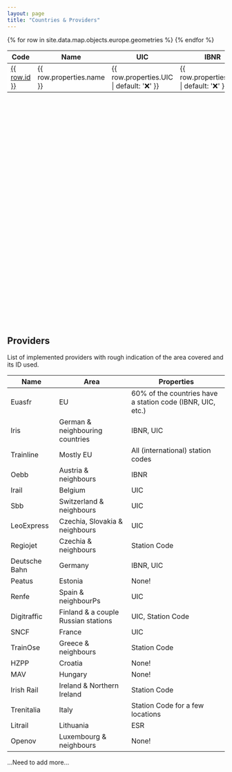 ```yaml
---
layout: page
title: "Countries & Providers"
---
```


<script src="https://embed.github.com/view/geojson/lemnis/railway-to-wikidata/master/docs/_data/map.json"></script>

<table>
  <thead>
    <tr>
      <th>Code</th>
      <th>Name</th>
      <th>UIC</th>
      <th>IBNR</th>
      <th>Coverage</th>
      <th>Description</th>
      <th>Urls</th>
    </tr>
  </thead>
  <tbody>
    {% for row in site.data.map.objects.europe.geometries %}
      <tr style="
        background-color: {{ row.properties.fill }};
        background-image: linear-gradient(rgba(255, 255, 255, .7), rgba(255, 255, 255, .7))
      ">
        <td><a href="./{{ row.id }}">{{ row.id }}</a></td>
        <td>{{ row.properties.name }}</td>
        <td>{{ row.properties.UIC | default: '❌' }}</td>
        <td>{{ row.properties.IBNR | default: '❌' }}</td>
        <td>{{ row.properties.coverage | default: 'None' }}</td>
        <td>{{ row.properties.description }}</td>
        <td><a href="{{ row.properties.url }}">{{ row.properties.url }}</a></td>
      </tr>
    {% endfor %}
  </tbody>
</table>

<link rel="stylesheet" href="https://unpkg.com/leaflet@1.7.1/dist/leaflet.css" integrity="sha512-xodZBNTC5n17Xt2atTPuE1HxjVMSvLVW9ocqUKLsCC5CXdbqCmblAshOMAS6/keqq/sMZMZ19scR4PsZChSR7A==" crossorigin=""/>
<link rel="stylesheet" type="text/css" href="https://unpkg.com/leaflet.markercluster@1.1.0/dist/MarkerCluster.css" />
<link rel="stylesheet" type="text/css" href="https://unpkg.com/leaflet.markercluster@1.1.0/dist/MarkerCluster.Default.css" />
<script src="https://unpkg.com/leaflet@1.7.1/dist/leaflet.js" integrity="sha512-XQoYMqMTK8LvdxXYG3nZ448hOEQiglfqkJs1NOQV44cWnUrBc8PkAOcXy20w0vlaXaVUearIOBhiXZ5V3ynxwA==" crossorigin=""></script>
<script type='text/javascript' src='https://unpkg.com/leaflet.markercluster@1.1.0/dist/leaflet.markercluster.js'></script>

<div id='map' style="width: 100%; height: 500px"></div>

<script>
const map = L.map("map");

L.tileLayer("http://{s}.tile.openstreetmap.org/{z}/{x}/{y}.png", {
  attribution:
    '&copy; <a href="https://www.openstreetmap.org/copyright">OpenStreetMap</a>',
  subdomains: ["a", "b", "c"],
}).addTo(map);

function onEachFeature(feature, layer) {
  layer.bindPopup(
    ` ${feature.properties.labels?.[0]?.value} <br /> <b>UIC</b> ${feature.properties.P722?.[0]?.value} <br /> <b>IBNR</b> ${feature.properties.P954?.[0]?.value} <br /> <b>Station code</b> ${feature.properties.P296?.[0]?.value} <b>Atoc</b> ${feature.properties.P4755?.[0]?.value} `
  );
}

var markers = L.markerClusterGroup();

Promise.all(
  [
    "AT",
    "BE",
    "BG",
    "CH",
    "CZ",
    "DE",
    "DK",
    "EE",
    "ES",
    "FI",
    "FR",
    "GR",
    "HU",
    "HR",
    "IE",
    "IT",
    "LT",
    "LU",
    "LV",
    "NL",
    "NO",
    "PL",
    "PT",
    "RO",
    "SE",
    "SI",
    "SK",
    // "GB",
  ].map((country) =>
    fetch(
      `https://raw.githubusercontent.com/lemnis/railway-to-wikidata/master/docs/_data/${country}.json`
    )
      .then((data) => data.json())
      .then((data) => {
        markers.addLayer(L.geoJson(data, { onEachFeature }));
      })
  )
).then(() => {
  map.addLayer(markers);
  map.fitBounds(markers.getBounds());
});
</script>
<br/>

## Providers

List of implemented providers with rough indication of the area covered and its ID used.

| Name          | Area                                | Properties                                                 |
| ------------- | ----------------------------------- | ---------------------------------------------------------- |
| Euasfr        | EU                                  | 60% of the countries have a station code (IBNR, UIC, etc.) |
| Iris          | German & neighbouring countries     | IBNR, UIC                                                  |
| Trainline     | Mostly EU                           | All (international) station codes                          |
| Oebb          | Austria & neighbours                | IBNR                                                       |
| Irail         | Belgium                             | UIC                                                        |
| Sbb           | Switzerland & neighbours            | UIC                                                        |
| LeoExpress    | Czechia, Slovakia & neighbours      | UIC                                                        |
| Regiojet      | Czechia & neighbours                | Station Code                                               |
| Deutsche Bahn | Germany                             | IBNR, UIC                                                  |
| Peatus        | Estonia                             | None!                                                      |
| Renfe         | Spain & neighbourPs                 | UIC                                                        |
| Digitraffic   | Finland & a couple Russian stations | UIC, Station Code                                          |
| SNCF          | France                              | UIC                                                        |
| TrainOse      | Greece & neighbours                 | Station Code                                               |
| HZPP          | Croatia                             | None!                                                      |
| MAV           | Hungary                             | None!                                                      |
| Irish Rail    | Ireland & Northern Ireland          | Station Code                                               |
| Trenitalia    | Italy                               | Station Code for a few locations                           |
| Litrail       | Lithuania                           | ESR                                                        |
| Openov        | Luxembourg & neighbours             | None!                                                      |

...Need to add more...
